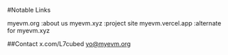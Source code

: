 #Notable Links

myevm.org :about us
myevm.xyz :project site
myevm.vercel.app :alternate for myevm.xyz

##Contact
x.com/L7cubed
yo@myevm.org
